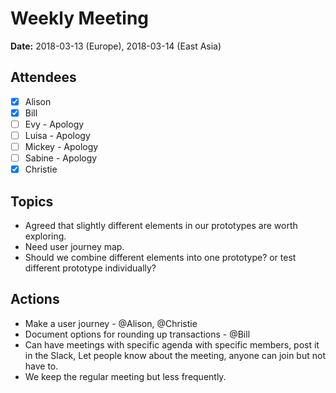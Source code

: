 # Weekly Meeting

**Date:** 2018-03-13 (Europe), 2018-03-14 (East Asia)

## Attendees

* [x] Alison
* [x] Bill
* [ ] Evy - Apology
* [ ] Luisa - Apology
* [ ] Mickey - Apology
* [ ] Sabine - Apology
* [x] Christie

## Topics

* Agreed that slightly different elements in our prototypes are worth exploring.
* Need user journey map.
* Should we combine different elements into one prototype? or test different prototype individually?


## Actions

* Make a user journey - @Alison, @Christie
* Document options for rounding up transactions - @Bill
* Can have meetings with specific agenda with specific members, post it in the Slack, Let people know about the meeting, anyone can join but not have to.  
* We keep the regular meeting but less frequently. 

